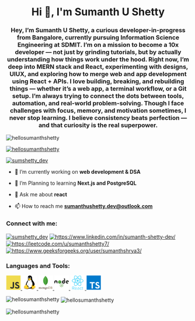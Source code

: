 <h1 align="center">Hi 👋, I'm Sumanth U Shetty</h1>
<h3 align="center">Hey, I’m Sumanth U Shetty, a curious developer-in-progress from Bangalore, currently pursuing Information Science Engineering at SDMIT. I’m on a mission to become a 10x developer — not just by grinding tutorials, but by actually understanding how things work under the hood. Right now, I’m deep into MERN stack and React, experimenting with designs, UIUX, and exploring how to merge web and app development using React + APIs. I love building, breaking, and rebuilding things — whether it’s a web app, a terminal workflow, or a Git setup. I’m always trying to connect the dots between tools, automation, and real-world problem-solving. Though I face challenges with focus, memory, and motivation sometimes, I never stop learning. I believe consistency beats perfection — and that curiosity is the real superpower.</h3>

<p align="left"> <img src="https://komarev.com/ghpvc/?username=hellosumanthshetty&label=Profile%20views&color=0e75b6&style=flat" alt="hellosumanthshetty" /> </p>

<p align="left"> <a href="https://github.com/ryo-ma/github-profile-trophy"><img src="https://github-profile-trophy.vercel.app/?username=hellosumanthshetty" alt="hellosumanthshetty" /></a> </p>

<p align="left"> <a href="https://twitter.com/sumshetty_dev" target="blank"><img src="https://img.shields.io/twitter/follow/sumshetty_dev?logo=twitter&style=for-the-badge" alt="sumshetty_dev" /></a> </p>

- 🔭 I’m currently working on **web development & DSA**

- 🌱 I’m Planning to learning **Next.js and PostgreSQL**

- 💬 Ask me about **react**

- 📫 How to reach me **sumanthushetty.dev@outlook.com**

<h3 align="left">Connect with me:</h3>
<p align="left">
<a href="https://twitter.com/sumshetty_dev" target="blank"><img align="center" src="https://raw.githubusercontent.com/rahuldkjain/github-profile-readme-generator/master/src/images/icons/Social/twitter.svg" alt="sumshetty_dev" height="30" width="40" /></a>
<a href="https://linkedin.com/in/https://www.linkedin.com/in/sumanth-shetty-dev/" target="blank"><img align="center" src="https://raw.githubusercontent.com/rahuldkjain/github-profile-readme-generator/master/src/images/icons/Social/linked-in-alt.svg" alt="https://www.linkedin.com/in/sumanth-shetty-dev/" height="30" width="40" /></a>
<a href="https://www.leetcode.com/https://leetcode.com/u/sumanthshetty7/" target="blank"><img align="center" src="https://raw.githubusercontent.com/rahuldkjain/github-profile-readme-generator/master/src/images/icons/Social/leet-code.svg" alt="https://leetcode.com/u/sumanthshetty7/" height="30" width="40" /></a>
<a href="https://auth.geeksforgeeks.org/user/https://www.geeksforgeeks.org/user/sumanthshrya3/" target="blank"><img align="center" src="https://raw.githubusercontent.com/rahuldkjain/github-profile-readme-generator/master/src/images/icons/Social/geeks-for-geeks.svg" alt="https://www.geeksforgeeks.org/user/sumanthshrya3/" height="30" width="40" /></a>
</p>

<h3 align="left">Languages and Tools:</h3>
<p align="left"> <a href="https://developer.mozilla.org/en-US/docs/Web/JavaScript" target="_blank" rel="noreferrer"> <img src="https://raw.githubusercontent.com/devicons/devicon/master/icons/javascript/javascript-original.svg" alt="javascript" width="40" height="40"/> </a> <a href="https://www.linux.org/" target="_blank" rel="noreferrer"> <img src="https://raw.githubusercontent.com/devicons/devicon/master/icons/linux/linux-original.svg" alt="linux" width="40" height="40"/> </a> <a href="https://www.mongodb.com/" target="_blank" rel="noreferrer"> <img src="https://raw.githubusercontent.com/devicons/devicon/master/icons/mongodb/mongodb-original-wordmark.svg" alt="mongodb" width="40" height="40"/> </a> <a href="https://nodejs.org" target="_blank" rel="noreferrer"> <img src="https://raw.githubusercontent.com/devicons/devicon/master/icons/nodejs/nodejs-original-wordmark.svg" alt="nodejs" width="40" height="40"/> </a> <a href="https://reactjs.org/" target="_blank" rel="noreferrer"> <img src="https://raw.githubusercontent.com/devicons/devicon/master/icons/react/react-original-wordmark.svg" alt="react" width="40" height="40"/> </a> <a href="https://www.typescriptlang.org/" target="_blank" rel="noreferrer"> <img src="https://raw.githubusercontent.com/devicons/devicon/master/icons/typescript/typescript-original.svg" alt="typescript" width="40" height="40"/> </a> </p>

<p><img align="left" src="https://github-readme-stats.vercel.app/api/top-langs?username=hellosumanthshetty&show_icons=true&locale=en&layout=compact" alt="hellosumanthshetty" /></p>

<p>&nbsp;<img align="center" src="https://github-readme-stats.vercel.app/api?username=hellosumanthshetty&show_icons=true&locale=en" alt="hellosumanthshetty" /></p>

<p><img align="center" src="https://github-readme-streak-stats.herokuapp.com/?user=hellosumanthshetty&" alt="hellosumanthshetty" /></p>
